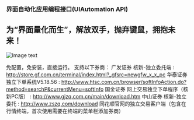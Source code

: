 
### 界面自动化应用编程接口(UIAutomation API)

为“界面量化而生”，解放双手，抛弃键鼠，拥抱未来！
---


![Image text](https://github.com/Raytone-D/puppet/blob/master/archives/run_puppet.JPG)

免配置，免安装，直接运行。
支持以下券商：
    广发证券  核新-独立委托端 : http://store.gf.com.cn/terminal/index.html?_gfsrc=newgfw_x_x_pc
    华泰证券  独立下单系统V5.18.56 : http://www.htsc.com.cn/browser/softInfoAction.do?method=searchP&currentMenu=softInfo
    国金证券  网上交易独立下单程序（核新PC版） : http://www.gjzq.com.cn/main/download.htm
    中山证券  核新-独立委托 : http://www.zszq.com/download
    同花顺官网的独立交易客户端（包含在行情终端，首次使用需要在终端的菜单栏添加券商）
    
